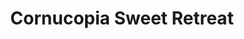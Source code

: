 ---
title: "Cornucopia Sweet Retreat"
url: /cornucopia/cornucopia-sweet-retreat/
shop: confectionery
---